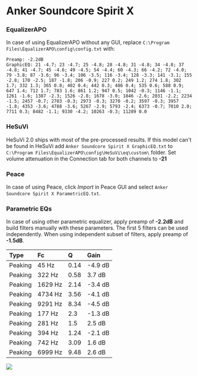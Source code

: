 # Anker Soundcore Spirit X

### EqualizerAPO
In case of using EqualizerAPO without any GUI, replace `C:\Program Files\EqualizerAPO\config\config.txt`
with:
```
Preamp: -2.2dB
GraphicEQ: 21 -4.7; 23 -4.7; 25 -4.8; 28 -4.8; 31 -4.8; 34 -4.8; 37 -4.8; 41 -4.7; 45 -4.6; 49 -4.5; 54 -4.4; 60 -4.3; 66 -4.2; 72 -4.0; 79 -3.8; 87 -3.6; 96 -3.4; 106 -3.5; 116 -3.4; 128 -3.3; 141 -3.1; 155 -2.8; 170 -2.5; 187 -1.8; 206 -0.9; 227 0.2; 249 1.2; 274 1.8; 302 1.7; 332 1.3; 365 0.8; 402 0.4; 442 0.3; 486 0.4; 535 0.6; 588 0.9; 647 1.4; 712 1.7; 783 1.6; 861 1.2; 947 0.5; 1042 -0.3; 1146 -1.1; 1261 -1.6; 1387 -2.3; 1526 -2.8; 1678 -3.0; 1846 -2.6; 2031 -2.2; 2234 -1.5; 2457 -0.7; 2703 -0.3; 2973 -0.3; 3270 -0.2; 3597 -0.3; 3957 -1.8; 4353 -3.6; 4788 -3.6; 5267 -2.9; 5793 -2.4; 6373 -0.7; 7010 2.0; 7711 0.3; 8482 -1.1; 9330 -4.2; 10263 -0.3; 11289 0.0
```

### HeSuVi
HeSuVi 2.0 ships with most of the pre-processed results. If this model can't be found in HeSuVi add
`Anker Soundcore Spirit X GraphicEQ.txt` to `C:\Program Files\EqualizerAPO\config\HeSuVi\eq\custom\` folder.
Set volume attenuation in the Connection tab for both channels to **-21**

### Peace
In case of using Peace, click *Import* in Peace GUI and select `Anker Soundcore Spirit X ParametricEQ.txt`.

### Parametric EQs
In case of using other parametric equalizer, apply preamp of **-2.2dB** and build filters manually
with these parameters. The first 5 filters can be used independently.
When using independent subset of filters, apply preamp of **-1.5dB**.

| Type    | Fc      |    Q | Gain    |
|:--------|:--------|:-----|:--------|
| Peaking | 45 Hz   | 0.14 | -4.9 dB |
| Peaking | 322 Hz  | 0.58 | 3.7 dB  |
| Peaking | 1629 Hz | 2.14 | -3.4 dB |
| Peaking | 4734 Hz | 3.56 | -4.1 dB |
| Peaking | 9291 Hz | 8.34 | -4.5 dB |
| Peaking | 177 Hz  | 2.3  | -1.3 dB |
| Peaking | 281 Hz  | 1.5  | 2.5 dB  |
| Peaking | 394 Hz  | 1.24 | -2.1 dB |
| Peaking | 742 Hz  | 3.09 | 1.6 dB  |
| Peaking | 6999 Hz | 9.48 | 2.6 dB  |

![](https://raw.githubusercontent.com/jaakkopasanen/AutoEq/master/results/rtings/sbaf-serious/Anker%20Soundcore%20Spirit%20X/Anker%20Soundcore%20Spirit%20X.png)